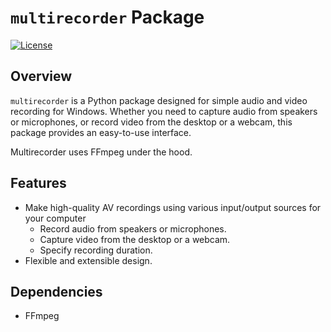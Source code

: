 # `multirecorder` Package

[![License](https://img.shields.io/badge/License-MIT-blue.svg)](https://opensource.org/licenses/MIT)

## Overview
`multirecorder` is a Python package designed for simple audio and video recording for Windows. Whether you need to capture audio from speakers or microphones, or record video from the desktop or a webcam, this package provides an easy-to-use interface. 

Multirecorder uses FFmpeg under the hood.

## Features
- Make high-quality AV recordings using various input/output sources for your computer
  - Record audio from speakers or microphones.
  - Capture video from the desktop or a webcam.
  - Specify recording duration.
- Flexible and extensible design.

## Dependencies
- FFmpeg

